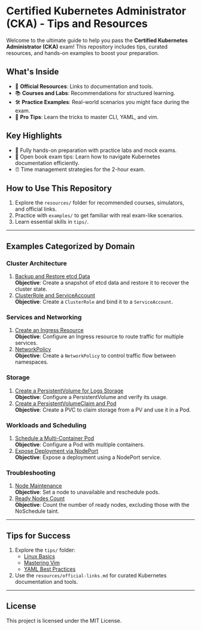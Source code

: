 # Certified Kubernetes Administrator (CKA) - Tips and Resources

Welcome to the ultimate guide to help you pass the **Certified Kubernetes Administrator (CKA)** exam! This repository includes tips, curated resources, and hands-on examples to boost your preparation.

## What's Inside
- 🌟 **Official Resources**: Links to documentation and tools.
- 📚 **Courses and Labs**: Recommendations for structured learning.
- 🛠️ **Practice Examples**: Real-world scenarios you might face during the exam.
- 📝 **Pro Tips**: Learn the tricks to master CLI, YAML, and vim.

## Key Highlights
- 🚀 Fully hands-on preparation with practice labs and mock exams.
- 📖 Open book exam tips: Learn how to navigate Kubernetes documentation efficiently.
- ⏰ Time management strategies for the 2-hour exam.

## How to Use This Repository
1. Explore the `resources/` folder for recommended courses, simulators, and official links.
2. Practice with `examples/` to get familiar with real exam-like scenarios.
3. Learn essential skills in `tips/`.

---

## Examples Categorized by Domain

### Cluster Architecture
1. [Backup and Restore etcd Data](examples/backup-and-restore-etcd-data.md)  
   **Objective**: Create a snapshot of etcd data and restore it to recover the cluster state.
2. [ClusterRole and ServiceAccount](examples/clusterrole-serviceaccount.md)  
   **Objective**: Create a `ClusterRole` and bind it to a `ServiceAccount`.

### Services and Networking
1. [Create an Ingress Resource](examples/create-ingress-resource.md)  
   **Objective**: Configure an Ingress resource to route traffic for multiple services.
2. [NetworkPolicy](examples/networkpolicy.md)  
   **Objective**: Create a `NetworkPolicy` to control traffic flow between namespaces.

### Storage
1. [Create a PersistentVolume for Logs Storage](examples/create-persistentvolume-logs-storage.md)  
   **Objective**: Configure a PersistentVolume and verify its usage.
2. [Create a PersistentVolumeClaim and Pod](examples/create-persistentvolumeclaim-and-pod.md)  
   **Objective**: Create a PVC to claim storage from a PV and use it in a Pod.

### Workloads and Scheduling
1. [Schedule a Multi-Container Pod](examples/schedule-multi-container-pod.md)  
   **Objective**: Configure a Pod with multiple containers.
2. [Expose Deployment via NodePort](examples/expose-deployment-via-nodeport.md)  
   **Objective**: Expose a deployment using a NodePort service.

### Troubleshooting
1. [Node Maintenance](examples/node-maintenance.md)  
   **Objective**: Set a node to unavailable and reschedule pods.
2. [Ready Nodes Count](examples/ready-nodes-count.md)  
   **Objective**: Count the number of ready nodes, excluding those with the NoSchedule taint.

---

## Tips for Success
1. Explore the `tips/` folder:
   - [Linux Basics](tips/linux-basics.md)
   - [Mastering Vim](tips/mastering-vim.md)
   - [YAML Best Practices](tips/yaml-best-practices.md)
2. Use the `resources/official-links.md` for curated Kubernetes documentation and tools.

---

## License
This project is licensed under the MIT License.